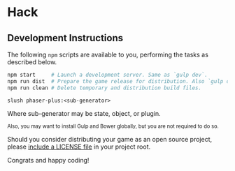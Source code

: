 Hack
===============================================================================

>


Development Instructions
-------------------------------------------------------------------------------

The following `npm` scripts are available to you, performing the tasks as
described below.

```sh
npm start     # Launch a development server. Same as `gulp dev`.
npm run dist  # Prepare the game release for distribution. Also `gulp dist`.
npm run clean # Delete temporary and distribution build files.
```

```
slush phaser-plus:<sub-generator>
```

Where sub-generator may be state, object, or plugin.

<small>Also, you may want to install Gulp and Bower globally, but you are not
required to do so.</small>

Should you consider distributing your game as an open source project, please
[include a LICENSE file][lcnc] in your project root.

Congrats and happy coding!


<!-- ---------------------------------------------------------------------- -->

[lcnc]: http://choosealicense.com
